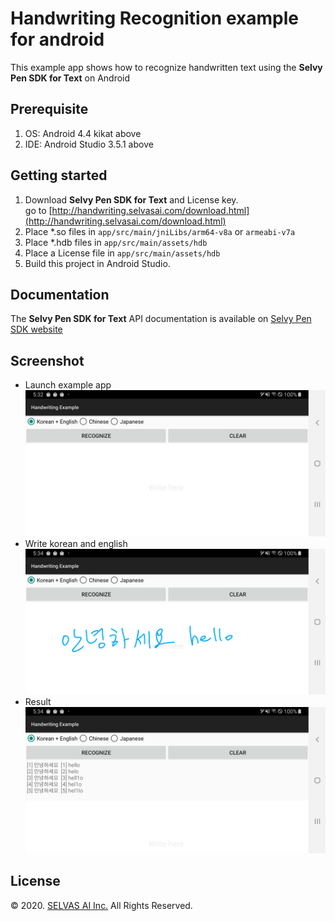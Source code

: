 # Handwriting Recognition example for android
This example app shows how to recognize handwritten text using the **Selvy Pen SDK for Text** on Android

## Prerequisite
1. OS: Android 4.4 kikat above
1. IDE: Android Studio 3.5.1 above

## Getting started
1. Download **Selvy Pen SDK for Text** and License key.<br>
   go to [http://handwriting.selvasai.com/download.html](http://handwriting.selvasai.com/download.html)
1. Place *.so files in `app/src/main/jniLibs/arm64-v8a` or `armeabi-v7a`
1. Place *.hdb files in `app/src/main/assets/hdb`
1. Place a License file in `app/src/main/assets/hdb`
1. Build this project in Android Studio.

## Documentation
The **Selvy Pen SDK for Text** API documentation is available on [Selvy Pen SDK website](http://handwriting.selvasai.com)

## Screenshot
* Launch example app
![](/screenshot-1.png)
* Write korean and english
![](/screenshot-2.png)
* Result
![](/screenshot-3.png)

## License
© 2020. [SELVAS AI Inc.](http://www.selvasai.com) All Rights Reserved.
